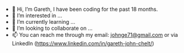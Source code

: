 - 👋 Hi, I’m Gareth, I have been coding for the past 18 months.
- 👀 I’m interested in ...
- 🌱 I’m currently learning ...
- 💞️ I’m looking to collaborate on ...
- 📫 You can reach me through my email: johnge71@gmail.com
or via LinkedIn (https://www.linkedin.com/in/gareth-john-chelt/)

<!---
GazzaJ/GazzaJ is a ✨ special ✨ repository because its `README.md` (this file) appears on your GitHub profile.
You can click the Preview link to take a look at your changes.
--->
